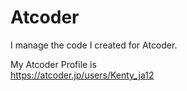 # Atcoder
I manage the code I created for Atcoder.

My Atcoder Profile is  
<https://atcoder.jp/users/Kenty_ja12>